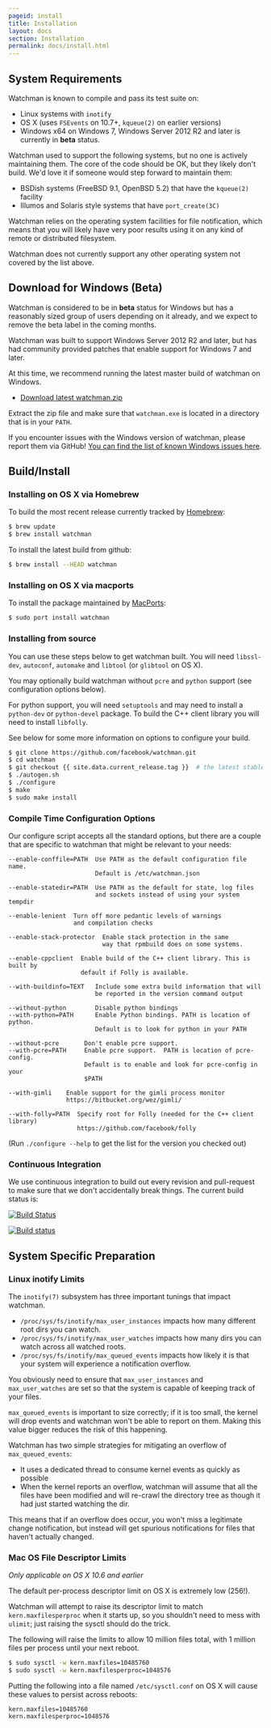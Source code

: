 ```yaml
---
pageid: install
title: Installation
layout: docs
section: Installation
permalink: docs/install.html
---
```


## System Requirements

Watchman is known to compile and pass its test suite on:

 * <i class="fa fa-linux"></i> Linux systems with `inotify`
 * <i class="fa fa-apple"></i> OS X (uses `FSEvents` on 10.7+,
   `kqueue(2)` on earlier versions)
 * <i class="fa fa-windows"></i> Windows x64 on Windows 7,
   Windows Server 2012 R2 and later is currently in **beta** status.

Watchman used to support the following systems, but no one is actively
maintaining them.  The core of the code should be OK, but they likely don't
build.  We'd love it if someone would step forward to maintain them:

 * BSDish systems (FreeBSD 9.1, OpenBSD 5.2) that have the
   `kqueue(2)` facility
 * Illumos and Solaris style systems that have `port_create(3C)`

Watchman relies on the operating system facilities for file notification,
which means that you will likely have very poor results using it on any
kind of remote or distributed filesystem.

Watchman does not currently support any other operating system not covered by
the list above.

## Download for Windows (Beta)

Watchman is considered to be in **beta** status for Windows but has
a reasonably sized group of users depending on it already, and we expect
to remove the beta label in the coming months.

Watchman was built to support Windows Server 2012 R2 and later, but has
had community provided patches that enable support for Windows 7 and later.

At this time, we recommend running the latest master build of watchman on
Windows.

* [Download latest watchman.zip](https://ci.appveyor.com/api/projects/wez/watchman/artifacts/watchman.zip?branch=master&job=Environment:+WATCHMAN_WIN7_COMPAT%3D&pr=false)

Extract the zip file and make sure that `watchman.exe` is located in a directory
that is in your `PATH`.

If you encounter issues with the Windows version of watchman, please report
them via GitHub!  [You can find the list of known Windows issues here](
https://github.com/facebook/watchman/labels/windows).

## Build/Install

### Installing on OS X via Homebrew

To build the most recent release currently tracked by
[Homebrew](http://brew.sh/):

```bash
$ brew update
$ brew install watchman
```

To install the latest build from github:

```bash
$ brew install --HEAD watchman
```

### Installing on OS X via macports

To install the package maintained by [MacPorts](https://www.macports.org):

```bash
$ sudo port install watchman
```

### Installing from source

You can use these steps below to get watchman built.  You will need `libssl-dev`,
`autoconf`, `automake` and `libtool` (or `glibtool` on OS X).

You may optionally build watchman without `pcre` and `python` support (see
configuration options below).

For python support, you will need `setuptools` and may need to install a
`python-dev` or `python-devel` package. To build the C++ client library you will
need to install `libfolly`.

See below for some more information on options to configure your build.

```bash
$ git clone https://github.com/facebook/watchman.git
$ cd watchman
$ git checkout {{ site.data.current_release.tag }}  # the latest stable release
$ ./autogen.sh
$ ./configure
$ make
$ sudo make install
```

### Compile Time Configuration Options

Our configure script accepts all the standard options, but there are a couple
that are specific to watchman that might be relevant to your needs:

```
--enable-conffile=PATH  Use PATH as the default configuration file name.
                        Default is /etc/watchman.json

--enable-statedir=PATH  Use PATH as the default for state, log files
                        and sockets instead of using your system tempdir

--enable-lenient  Turn off more pedantic levels of warnings
                  and compilation checks

--enable-stack-protector  Enable stack protection in the same
                          way that rpmbuild does on some systems.

--enable-cppclient  Enable build of the C++ client library. This is built by
                    default if Folly is available.

--with-buildinfo=TEXT   Include some extra build information that will
                        be reported in the version command output

--without-python        Disable python bindings
--with-python=PATH      Enable Python bindings. PATH is location of python.
                        Default is to look for python in your PATH

--without-pcre       Don't enable pcre support.
--with-pcre=PATH     Enable pcre support.  PATH is location of pcre-config.
                     Default is to enable and look for pcre-config in your
                     $PATH

--with-gimli    Enable support for the gimli process monitor
                https://bitbucket.org/wez/gimli/

--with-folly=PATH  Specify root for Folly (needed for the C++ client library)
                   https://github.com/facebook/folly
```

(Run `./configure --help` to get the list for the version you checked out)

### Continuous Integration

We use continuous integration to build out every revision and
pull-request to make sure that we don't accidentally break things.  The
current build status is:

[![Build Status](https://travis-ci.org/facebook/watchman.svg?branch=master)](
https://travis-ci.org/facebook/watchman)

[![Build status](https://ci.appveyor.com/api/projects/status/uvafoyc550kg438h/branch/master?svg=true)
](https://ci.appveyor.com/project/wez/watchman/branch/master)


## System Specific Preparation

### Linux inotify Limits

The `inotify(7)` subsystem has three important tunings that impact watchman.

 * `/proc/sys/fs/inotify/max_user_instances` impacts how many different
   root dirs you can watch.
 * `/proc/sys/fs/inotify/max_user_watches` impacts how many dirs you
   can watch across all watched roots.
 * `/proc/sys/fs/inotify/max_queued_events` impacts how likely it is that
   your system will experience a notification overflow.

You obviously need to ensure that `max_user_instances` and `max_user_watches`
are set so that the system is capable of keeping track of your files.

`max_queued_events` is important to size correctly; if it is too small, the
kernel will drop events and watchman won't be able to report on them.  Making
this value bigger reduces the risk of this happening.

Watchman has two simple strategies for mitigating an overflow of
`max_queued_events`:

 * It uses a dedicated thread to consume kernel events as quickly as possible
 * When the kernel reports an overflow, watchman will assume that all the files
   have been modified and will re-crawl the directory tree as though it had just
   started watching the dir.

This means that if an overflow does occur, you won't miss a legitimate change
notification, but instead will get spurious notifications for files that
haven't actually changed.

### Mac OS File Descriptor Limits

*Only applicable on OS X 10.6 and earlier*

The default per-process descriptor limit on OS X is extremely low (256!).

Watchman will attempt to raise its descriptor limit to match
`kern.maxfilesperproc` when it starts up, so you shouldn't need to mess with
`ulimit`; just raising the sysctl should do the trick.

The following will raise the limits to allow 10 million files total, with 1
million files per process until your next reboot.

```bash
$ sudo sysctl -w kern.maxfiles=10485760
$ sudo sysctl -w kern.maxfilesperproc=1048576
```

Putting the following into a file named `/etc/sysctl.conf` on OS X will cause
these values to persist across reboots:

```
kern.maxfiles=10485760
kern.maxfilesperproc=1048576
```

